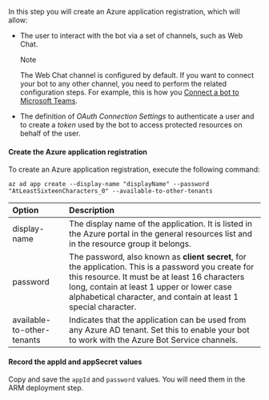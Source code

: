 In this step you will create an Azure application registration, which will allow:

- The user to interact with the bot via a set of channels, such as Web Chat.

  > [!NOTE]
  > The Web Chat channel is configured by default. If you want to connect your bot to any other channel, you need to perform the related configuration steps. For example, this is how you [Connect a bot to Microsoft Teams](../../channel-connect-teams.md).  

- The definition of *OAuth Connection Settings* to authenticate a user and to create a *token* used by the bot to access protected resources on behalf of the user.

#### Create the Azure application registration

To create an Azure application registration, execute the following command:

```azurecli
az ad app create --display-name "displayName" --password "AtLeastSixteenCharacters_0" --available-to-other-tenants
```

| Option   | Description |
|:---------|:------------|
| display-name | The display name of the application. It is listed in the Azure portal in the general resources list and in the resource group it belongs.|
| password | The password, also known as **client secret**, for the application. This is a password you create for this resource. It must be at least 16 characters long, contain at least 1 upper or lower case alphabetical character, and contain at least 1 special character.|
| available-to-other-tenants| Indicates that the application can be used from any Azure AD tenant. Set this to enable your bot to work with the Azure Bot Service channels.|

#### Record the appId and appSecret values

Copy and save the `appId` and `password` values. You will need them in the ARM deployment step.
